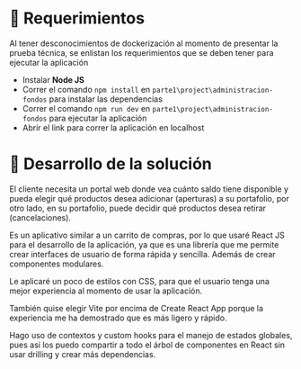 # 🎁 Requerimientos
Al tener desconocimientos de dockerización al momento de presentar la prueba técnica, se enlistan
los requerimientos que se deben tener para ejecutar la aplicación

* Instalar **Node JS**
* Correr el comando `npm install` en `parte1\project\administracion-fondos` para instalar las dependencias
* Correr el comando `npm run dev` en `parte1\project\administracion-fondos` para ejecutar la aplicación
* Abrir el link para correr la aplicación en localhost
    
# 🧠 Desarrollo de la solución
El cliente necesita un portal web donde vea cuánto saldo tiene disponible y pueda elegir qué productos desea adicionar (aperturas) a su portafolio, por otro lado, en su portafolio, puede decidir qué productos desea retirar (cancelaciones).

Es un aplicativo similar a un carrito de compras, por lo que usaré React JS para el desarrollo de la aplicación, ya que es una librería que me permite crear interfaces de usuario de forma rápida y sencilla. Además de crear componentes modulares.

Le aplicaré un poco de estilos con CSS, para que el usuario tenga una mejor experiencia al momento de usar la aplicación.

También quise elegir Vite por encima de Create React App porque la experiencia me ha demostrado que es más ligero y rápido.

Hago uso de contextos y custom hooks para el manejo de estados globales, pues así los puedo compartir a todo el árbol de componentes en React sin usar drilling y crear más dependencias.
